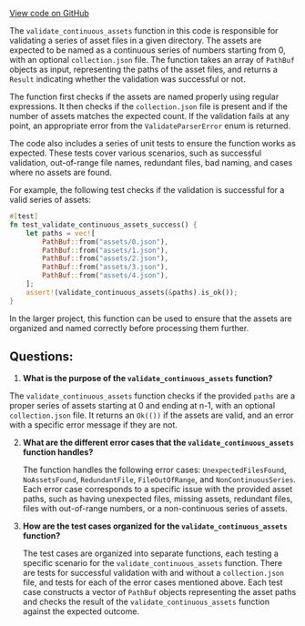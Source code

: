 [View code on GitHub](https://github.com/metaplex-foundation/sugar/src/validate/helpers.rs)

The `validate_continuous_assets` function in this code is responsible for validating a series of asset files in a given directory. The assets are expected to be named as a continuous series of numbers starting from 0, with an optional `collection.json` file. The function takes an array of `PathBuf` objects as input, representing the paths of the asset files, and returns a `Result` indicating whether the validation was successful or not.

The function first checks if the assets are named properly using regular expressions. It then checks if the `collection.json` file is present and if the number of assets matches the expected count. If the validation fails at any point, an appropriate error from the `ValidateParserError` enum is returned.

The code also includes a series of unit tests to ensure the function works as expected. These tests cover various scenarios, such as successful validation, out-of-range file names, redundant files, bad naming, and cases where no assets are found.

For example, the following test checks if the validation is successful for a valid series of assets:

```rust
#[test]
fn test_validate_continuous_assets_success() {
    let paths = vec![
        PathBuf::from("assets/0.json"),
        PathBuf::from("assets/1.json"),
        PathBuf::from("assets/2.json"),
        PathBuf::from("assets/3.json"),
        PathBuf::from("assets/4.json"),
    ];
    assert!(validate_continuous_assets(&paths).is_ok());
}
```

In the larger project, this function can be used to ensure that the assets are organized and named correctly before processing them further.
## Questions: 
 1. **What is the purpose of the `validate_continuous_assets` function?**

   The `validate_continuous_assets` function checks if the provided `paths` are a proper series of assets starting at 0 and ending at n-1, with an optional `collection.json` file. It returns an `Ok(())` if the assets are valid, and an error with a specific error message if they are not.

2. **What are the different error cases that the `validate_continuous_assets` function handles?**

   The function handles the following error cases: `UnexpectedFilesFound`, `NoAssetsFound`, `RedundantFile`, `FileOutOfRange`, and `NonContinuousSeries`. Each error case corresponds to a specific issue with the provided asset paths, such as having unexpected files, missing assets, redundant files, files with out-of-range numbers, or a non-continuous series of assets.

3. **How are the test cases organized for the `validate_continuous_assets` function?**

   The test cases are organized into separate functions, each testing a specific scenario for the `validate_continuous_assets` function. There are tests for successful validation with and without a `collection.json` file, and tests for each of the error cases mentioned above. Each test case constructs a vector of `PathBuf` objects representing the asset paths and checks the result of the `validate_continuous_assets` function against the expected outcome.